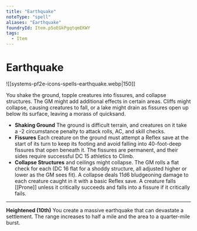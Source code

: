 ```yaml
---
title: "Earthquake"
noteType: "spell"
aliases: "Earthquake"
foundryId: Item.p5oEGkPgqtqmEKWY
tags:
  - Item
---
```


# Earthquake
![[systems-pf2e-icons-spells-earthquake.webp|150]]

You shake the ground, topple creatures into fissures, and collapse structures. The GM might add additional effects in certain areas. Cliffs might collapse, causing creatures to fall, or a lake might drain as fissures open up below its surface, leaving a morass of quicksand.

*   **Shaking Ground** The ground is difficult terrain, and creatures on it take a -2 circumstance penalty to attack rolls, AC, and skill checks.
*   **Fissures** Each creature on the ground must attempt a Reflex save at the start of its turn to keep its footing and avoid falling into 40-foot-deep fissures that open beneath it. The fissures are permanent, and their sides require successful DC 15 athletics to Climb.
*   **Collapse Structures** and ceilings might collapse. The GM rolls a flat check for each (DC 16 flat for a shoddy structure, all adjusted higher or lower as the GM sees fit). A collapse deals 11d6 bludgeoning damage to each creature caught in it with a basic Reflex save. A creature falls [[Prone]] unless it critically succeeds and falls into a fissure if it critically fails.

* * *

**Heightened (10th)** You create a massive earthquake that can devastate a settlement. The range increases to half a mile and the area to a quarter-mile burst.
